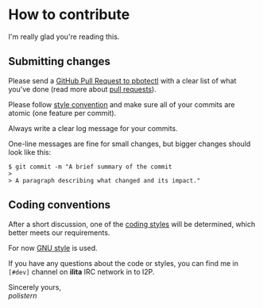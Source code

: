 # How to contribute

I'm really glad you're reading this.

## Submitting changes

Please send a [GitHub Pull Request to pbotectl](https://github.com/polistern/pbotectl/pull/new/master) with a clear list of what you've done (read more about [pull requests](http://help.github.com/pull-requests/)).

Please follow [style convention](#style-conventions) and make sure all of your commits are atomic (one feature per commit).

Always write a clear log message for your commits.

One-line messages are fine for small changes, but bigger changes should look like this:

```
$ git commit -m "A brief summary of the commit
>
> A paragraph describing what changed and its impact."
```

## Coding conventions

After a short discussion, one of the [coding styles](https://github.com/motine/cppstylelineup) will be determined, which better meets our requirements.

For now [GNU style](https://www.gnu.org/prep/standards/html_node/Writing-C.html) is used.

If you have any questions about the code or styles, you can find me in `[#dev]` channel on **ilita** IRC network in to I2P.

Sincerely yours,  
*polistern*
